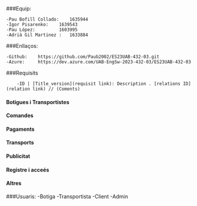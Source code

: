 
###Equip: 

	-Pau Bofill Collado: 	1635944
	-Igor Pisarenko: 	1639543
	-Pau López: 		1603995 
	-Adrià Gil Martinez : 	1633884

###Enllaços: 
	
	-Github: 	https://github.com/Paub2002/ES23UAB-432-03.git
	-Azure:		https://dev.azure.com/UAB-EngSw-2023-432-03/ES23UAB-432-03

###Requisits 

		-ID | [Title_version](requisit link): Description . [relations ID](relation link) // (Coments)


#### Botigues i Transportistes 
#### Comandes 
#### Pagaments
#### Transports 
#### Publicitat
#### Registre i acceés
#### Altres 

###Usuaris: 
		-Botiga
		-Transportista
		-Client
		-Admin
